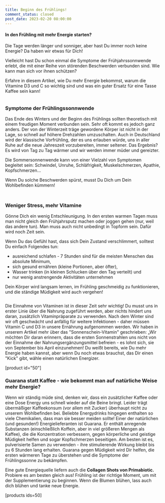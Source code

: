 ```yaml
---
title: Beginn des Frühlings!
comment_status: closed
post_date: 2023-02-20 08:00:00
---
```

<!-- wp:heading {"level":4} -->
<h4>In den Frühling mit mehr Energie starten?</h4>
<!-- /wp:heading -->

<!-- wp:paragraph -->
<p>Die Tage werden länger und sonniger, aber hast Du immer noch keine Energie? Da haben wir etwas für Dich!</p>
<!-- /wp:paragraph -->

<!-- wp:paragraph -->
<p>Vielleicht hast Du schon einmal die Symptome der Frühjahrssonnwende erlebt, die mit einer Reihe von störenden Beschwerden verbunden sind. Wie kann man sich vor ihnen schützen?</p>
<!-- /wp:paragraph -->

<!-- wp:paragraph -->
<p>Erfahre in diesem Artikel, wie Du mehr Energie bekommst, warum die Vitamine D3 und C so wichtig sind und was ein guter Ersatz für eine Tasse Kaffee sein kann!</p>
<!-- /wp:paragraph -->

<!-- wp:image {"align":"center","id":222,"sizeSlug":"full","linkDestination":"none"} -->
<figure class="wp-block-image aligncenter size-full"><img src="https://primabiotic.de/wp-content/uploads/2022/11/Vitamin_D_480x480.webp" alt="" class="wp-image-222"/></figure>
<!-- /wp:image -->

<!-- wp:heading {"level":3} -->
<h3>Symptome der Frühlingssonnwende</h3>
<!-- /wp:heading -->

<!-- wp:paragraph -->
<p>Das Ende des Winters und der Beginn des Frühlings sollten theoretisch mit einem freudigen Moment verbunden sein. Sehr oft kommt es jedoch ganz anders. Der von der Winterzeit träge gewordene Körper ist nicht in der Lage, so schnell auf höhere Drehzahlen umzuschalten. Auch in Deutschland wird der klassische Vorfrühling, der es uns erlauben würde, uns in aller Ruhe auf die neue Jahreszeit vorzubereiten, immer seltener. Das Ergebnis? Es wird von Tag zu Tag wärmer und wir werden immer müder und gereizter.</p>
<!-- /wp:paragraph -->

<!-- wp:paragraph -->
<p>Die Sommersonnenwende kann von einer Vielzahl von Symptomen begleitet sein: Schwindel, Unruhe, Schläfrigkeit, Muskelschmerzen, Apathie, Kopfschmerzen...</p>
<!-- /wp:paragraph -->

<!-- wp:paragraph -->
<p>Wenn Du solche Beschwerden spürst, musst Du Dich um Dein Wohlbefinden kümmern!</p>
<!-- /wp:paragraph -->

<!-- wp:spacer {"height":"10px"} -->
<div style="height:10px" aria-hidden="true" class="wp-block-spacer"></div>
<!-- /wp:spacer -->

<!-- wp:heading {"level":3} -->
<h3>Weniger Stress, mehr Vitamine</h3>
<!-- /wp:heading -->

<!-- wp:paragraph -->
<p>Gönne Dich ein wenig Entschleunigung. In den ersten warmen Tagen muss man nicht gleich den Frühjahrsputz machen oder joggen gehen (nur, weil das andere tun). Man muss auch nicht unbedingt in Topform sein. Dafür wird noch Zeit sein.</p>
<!-- /wp:paragraph -->

<!-- wp:paragraph -->
<p>Wenn Du das Gefühl hast, dass sich Dein Zustand verschlimmert, solltest Du einfach Folgendes tun:</p>
<!-- /wp:paragraph -->

<!-- wp:list -->
<ul><!-- wp:list-item -->
<li>ausreichend schlafen - 7 Stunden sind für die meisten Menschen das absolute Minimum,</li>
<!-- /wp:list-item -->

<!-- wp:list-item -->
<li>sich gesund ernähren (kleine Portionen, aber öfter),</li>
<!-- /wp:list-item -->

<!-- wp:list-item -->
<li>Wasser trinken (in kleinen Schlucken über den Tag verteilt) und</li>
<!-- /wp:list-item -->

<!-- wp:list-item -->
<li>nur wenig anstrengende Aktivitäten unternehmen</li>
<!-- /wp:list-item --></ul>
<!-- /wp:list -->

<!-- wp:paragraph -->
<p>Dein Körper wird langsam lernen, im Frühling geschmeidig zu funktionieren, und die ständige Müdigkeit wird auch vergehen!</p>
<!-- /wp:paragraph -->

<!-- wp:image {"align":"center","id":227,"sizeSlug":"full","linkDestination":"none"} -->
<figure class="wp-block-image aligncenter size-full"><img src="https://primabiotic.de/wp-content/uploads/2022/11/gesunde_ernaerung_480x480.webp" alt="" class="wp-image-227"/></figure>
<!-- /wp:image -->

<!-- wp:paragraph -->
<p>Die Einnahme von Vitaminen ist in dieser Zeit sehr wichtig! Du musst uns in erster Linie über die Nahrung zugeführt werden, aber nichts hindert uns daran, zusätzlich Vitaminpräparate zu verwenden. Nach dem Winter sind wir oft geschwächt und anfällig für weitere Infektionen - daher müssen Vitamin C und D3 in unsere Ernährung aufgenommen werden. Wir haben in unserem Artikel mehr über das "Sonnenschein-Vitamin" geschrieben: „Wir möchten Dir daran erinnern, dass die ersten Sonnenstrahlen uns nicht von der Einnahme der Nahrungsergänzungsmittel befreien - es lohnt sich, sie von September bis April einzunehmen! Du weißt bereits, wie Du mehr Energie haben kannst, aber wenn Du noch etwas brauchst, das Dir einen "Kick" gibt, wähle einen natürlichen Energizer.</p>
<!-- /wp:paragraph -->

<!-- wp:shortcode -->
[product id="50"]
<!-- /wp:shortcode -->

<!-- wp:paragraph -->
<p></p>
<!-- /wp:paragraph -->

<!-- wp:heading {"level":3} -->
<h3>Guarana statt Kaffee - wie bekommt man auf natürliche Weise mehr Energie?</h3>
<!-- /wp:heading -->

<!-- wp:paragraph -->
<p>Wenn wir ständig müde sind, denken wir, dass ein zusätzlicher Kaffee oder eine Dose Energy uns schnell wieder auf die Beine bringt. Leider trägt übermäßiger Kaffeekonsum (vor allem mit Zucker) überhaupt nicht zu unserem Wohlbefinden bei. Beliebte Energydrinks hingegen enthalten so viele Chemikalien, dass man sie besser meiden sollte! Einer der natürlichen (und gesunden!) Energielieferanten ist Guarana. Er enthält anregende Substanzen (einschließlich Koffein, aber in viel größeren Mengen als Kaffee), die die Konzentration verbessern, gegen körperliche und geistige Müdigkeit helfen und sogar Kopfschmerzen beseitigen. Am besten ist es, pulverisierte Samen zu verwenden - ihre stimulierende Wirkung bleibt bis zu 6 Stunden lang erhalten. Guarana gegen Müdigkeit wird Dir helfen, die ersten wärmeren Tage zu überstehen und die Symptome der Frühlingssonne zu bekämpfen.</p>
<!-- /wp:paragraph -->

<!-- wp:paragraph -->
<p>Eine gute Energiequelle liefern auch die <strong>Collagen Shots von Primabiotic.</strong> Probiere es am besten gleich aus! Frühling ist der richtige Moment, um mit der Supplementierung zu beginnen. Wenn die Blumen blühen, lass auch dich blühen und tanke neue Energie. </p>
<!-- /wp:paragraph -->

<!-- wp:shortcode -->
[products ids=50]
<!-- /wp:shortcode -->